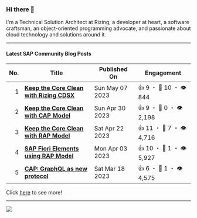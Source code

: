 ### Hi there 👋

I'm a Technical Solution Architect at Rizing, a developer at heart, a software craftsman, an object-oriented programming advocate, and passionate about cloud technology and solutions around it.

***

#### Latest SAP Community Blog Posts

| No. | Title | Published On | Engagement |
| ---:| ----- | ------------ | ---------- |
| 1 | **[Keep the Core Clean with Rizing CDSX](https:&#x2F;&#x2F;blogs.sap.com&#x2F;?p&#x3D;1758558)** | Sun May 07 2023 | 👍 9 ・ 💬 10 ・ 👁️ 844         |
| 2 | **[Keep the Core Clean with CAP Model](https:&#x2F;&#x2F;blogs.sap.com&#x2F;?p&#x3D;1754338)** | Sun Apr 30 2023 | 👍 9 ・ 💬 0 ・ 👁️ 2,198         |
| 3 | **[Keep the Core Clean with RAP Model](https:&#x2F;&#x2F;blogs.sap.com&#x2F;?p&#x3D;1748744)** | Sat Apr 22 2023 | 👍 11 ・ 💬 7 ・ 👁️ 4,716         |
| 4 | **[SAP Fiori Elements using RAP Model](https:&#x2F;&#x2F;blogs.sap.com&#x2F;?p&#x3D;1735728)** | Mon Apr 03 2023 | 👍 10 ・ 💬 1 ・ 👁️ 5,927         |
| 5 | **[CAP: GraphQL as new protocol](https:&#x2F;&#x2F;blogs.sap.com&#x2F;?p&#x3D;1723579)** | Sat Mar 18 2023 | 👍 6 ・ 💬 1 ・ 👁️ 4,575         |

Click [here](sap-community.md) to see more!

***

[![](https://github.com/jcailan/jcailan/workflows/BUILD/badge.svg)](https://github.com/jcailan/jcailan/actions)